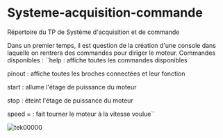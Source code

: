 # Systeme-acquisition-commande
Répertoire du TP de Système d'acquisition et de commande

Dans un premier temps, il est question de la création d'une console dans laquelle on rentrera des commandes pour diriger le moteur.
Commandes disponibles :
``help : affiche toutes les commandes disponibles

pinout : affiche toutes les broches connectées et leur fonction

start : allume l'étage de puissance du moteur

stop : éteint l'étage de puissance du moteur

speed = <alpha> : fait tourner le moteur à la vitesse voulue``

![tek00000](https://user-images.githubusercontent.com/86347317/141968295-56410056-098b-42b9-88f9-33dc8b2ca38a.png)
